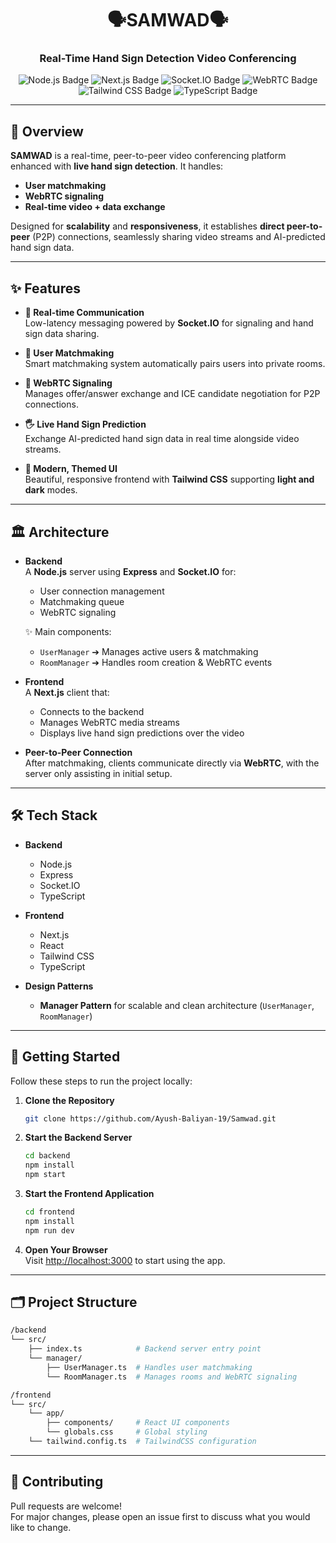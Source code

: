 <p align="center">  
    <h1 align='center'>🗣️SAMWAD🗣️</h1>  
    <h3 align='center'>Real-Time Hand Sign Detection Video Conferencing</h3>  
</p>

<p align="center"> <img src="https://img.shields.io/badge/Node.js-339933?style=for-the-badge&logo=nodedotjs&logoColor=white" alt="Node.js Badge"/> <img src="https://img.shields.io/badge/Next.js-000000?style=for-the-badge&logo=nextdotjs&logoColor=white" alt="Next.js Badge"/> <img src="https://img.shields.io/badge/Socket.IO-010101?style=for-the-badge&logo=socketdotio&logoColor=white" alt="Socket.IO Badge"/> <img src="https://img.shields.io/badge/WebRTC-333333?style=for-the-badge&logo=webrtc&logoColor=white" alt="WebRTC Badge"/> <img src="https://img.shields.io/badge/Tailwind_CSS-06B6D4?style=for-the-badge&logo=tailwindcss&logoColor=white" alt="Tailwind CSS Badge"/> <img src="https://img.shields.io/badge/TypeScript-007ACC?style=for-the-badge&logo=typescript&logoColor=white" alt="TypeScript Badge"/> </p>

---

## 📖 Overview

**SAMWAD** is a real-time, peer-to-peer video conferencing platform enhanced with **live hand sign detection**. It handles:

- **User matchmaking**
- **WebRTC signaling**
- **Real-time video + data exchange**

Designed for **scalability** and **responsiveness**, it establishes **direct peer-to-peer** (P2P) connections, seamlessly sharing video streams and AI-predicted hand sign data.

---

## ✨ Features

- **🔴 Real-time Communication**  
  Low-latency messaging powered by **Socket.IO** for signaling and hand sign data sharing.

- **🔗 User Matchmaking**  
  Smart matchmaking system automatically pairs users into private rooms.

- **📡 WebRTC Signaling**  
  Manages offer/answer exchange and ICE candidate negotiation for P2P connections.

- **🖐️ Live Hand Sign Prediction**  
  Exchange AI-predicted hand sign data in real time alongside video streams.

- **🎨 Modern, Themed UI**  
  Beautiful, responsive frontend with **Tailwind CSS** supporting **light and dark** modes.

---

## 🏛️ Architecture

- **Backend**  
  A **Node.js** server using **Express** and **Socket.IO** for:
  - User connection management
  - Matchmaking queue
  - WebRTC signaling

  ✨ Main components:
  - `UserManager` ➔ Manages active users & matchmaking
  - `RoomManager` ➔ Handles room creation & WebRTC events

- **Frontend**  
  A **Next.js** client that:
  - Connects to the backend
  - Manages WebRTC media streams
  - Displays live hand sign predictions over the video

- **Peer-to-Peer Connection**  
  After matchmaking, clients communicate directly via **WebRTC**, with the server only assisting in initial setup.

---

## 🛠️ Tech Stack

- **Backend**
  - Node.js
  - Express
  - Socket.IO
  - TypeScript

- **Frontend**
  - Next.js
  - React
  - Tailwind CSS
  - TypeScript

- **Design Patterns**
  - **Manager Pattern** for scalable and clean architecture (`UserManager`, `RoomManager`)

---

## 🚀 Getting Started

Follow these steps to run the project locally:

1. **Clone the Repository**
   ```bash
   git clone https://github.com/Ayush-Baliyan-19/Samwad.git
   ```

2. **Start the Backend Server**
   ```bash
   cd backend
   npm install
   npm start
   ```

3. **Start the Frontend Application**
   ```bash
   cd frontend
   npm install
   npm run dev
   ```

4. **Open Your Browser**  
   Visit [http://localhost:3000](http://localhost:3000) to start using the app.

---

## 🗂️ Project Structure

```bash
/backend
└── src/
    ├── index.ts            # Backend server entry point
    └── manager/
        ├── UserManager.ts  # Handles user matchmaking
        └── RoomManager.ts  # Manages rooms and WebRTC signaling

/frontend
└── src/
    └── app/
        ├── components/     # React UI components
        └── globals.css     # Global styling
    └── tailwind.config.ts  # TailwindCSS configuration
```

---

## 🤝 Contributing

Pull requests are welcome!  
For major changes, please open an issue first to discuss what you would like to change.